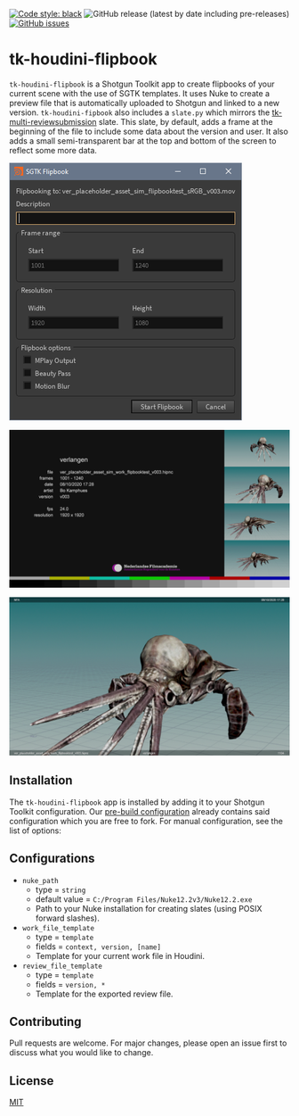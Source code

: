 [![Code style: black](https://img.shields.io/badge/code%20style-black-000000.svg)](https://github.com/psf/black)
![GitHub release (latest by date including pre-releases)](https://img.shields.io/github/v/release/nfa-vfxim/tk-houdini-flipbook?include_prereleases)
[![GitHub issues](https://img.shields.io/github/issues/nfa-vfxim/tk-houdini-flipbook)](https://github.com/nfa-vfxim/tk-houdini-flipbook/issues)
# tk-houdini-flipbook

`tk-houdini-flipbook` is a Shotgun Toolkit app to create flipbooks of your current scene with the use of SGTK templates. It uses Nuke to create a preview file that is automatically uploaded to Shotgun and linked to a new version. `tk-houdini-fipbook` also includes a `slate.py` which mirrors the [tk-multi-reviewsubmission](https://github.com/nfa-vfxim/tk-multi-reviewsubmission) slate. This slate, by default, adds a frame at the beginning of the file to include some data about the version and user. It also adds a small semi-transparent bar at the top and bottom of the screen to reflect some more data.

![ui](resources/ui.png "Flipbook UI App")

![slate](resources/slate.png "Slate")

![top-and-bottom-bar](resources/top-and-bottom-bar.png "Top & Bottom Bar")

## Installation
The `tk-houdini-flipbook` app is installed by adding it to your Shotgun Toolkit configuration. Our [pre-build configuration](https://github.com/nfa-vfxim/nfa-shotgun-configuration) already contains said configuration which you are free to fork. For manual configuration, see the list of options:

## Configurations
- `nuke_path`
    - type = `string`
    - default value = `C:/Program Files/Nuke12.2v3/Nuke12.2.exe`
    - Path to your Nuke installation for creating slates (using POSIX forward slashes).
- `work_file_template`
    - type = `template`
    - fields = `context, version, [name]`
    - Template for your current work file in Houdini.
- `review_file_template`
    - type = `template`
    - fields = `version, *`
    - Template for the exported review file.

## Contributing
Pull requests are welcome. For major changes, please open an issue first to discuss what you would like to change.

## License
[MIT](https://choosealicense.com/licenses/mit/)